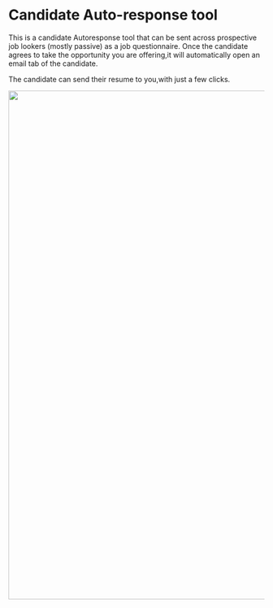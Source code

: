 # Candidate Auto-response tool
This is a candidate Autoresponse tool that can be sent across prospective job lookers (mostly passive) as a job questionnaire.
Once the candidate agrees to take the opportunity you are offering,it will automatically open an email tab of the candidate.

The candidate can send their resume to you,with just a few clicks.

<img src="https://media0.giphy.com/media/xUPGcoTKhfDvStjxMA/giphy.gif?cid=ecf05e47eylvqvkm22fcn0kztsx6k7s8yq5qjbsx9yu43o1l&rid=giphy.gif" align="centre" height="undefined" width="1000" />
</div>
